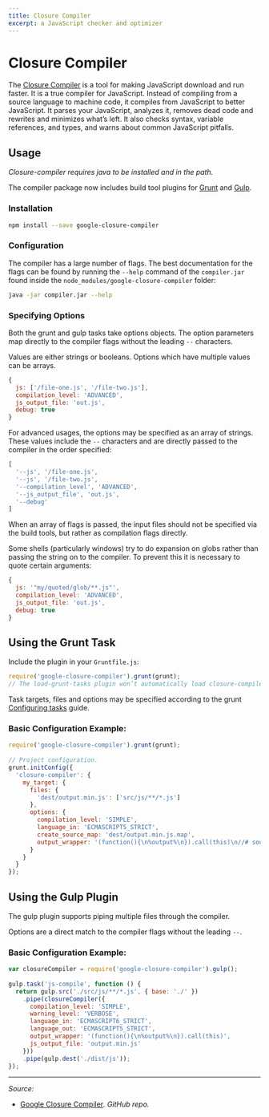 ```yaml
---
title: Closure Compiler
excerpt: a JavaScript checker and optimizer
---
```


# Closure Compiler

The [Closure Compiler](https://developers.google.com/closure/compiler/) is a tool for making JavaScript download and run faster. It is a true compiler for JavaScript. Instead of compiling from a source language to machine code, it compiles from JavaScript to better JavaScript. It parses your JavaScript, analyzes it, removes dead code and rewrites and minimizes what’s left. It also checks syntax, variable references, and types, and warns about common JavaScript pitfalls.

## Usage

*Closure-compiler requires java to be installed and in the path.*

The compiler package now includes build tool plugins for [Grunt](/_glossary/GRUNT.md) and [Gulp](/_glossary/GULP.md).

### Installation

```sh
npm install --save google-closure-compiler
```

### Configuration

The compiler has a large number of flags. The best documentation for the flags can be found by running the `--help` command of the `compiler.jar` found inside the `node_modules/google-closure-compiler` folder:

```sh
java -jar compiler.jar --help
```

### Specifying Options

Both the grunt and gulp tasks take options objects. The option parameters map directly to the compiler flags without the leading `--` characters.

Values are either strings or booleans. Options which have multiple values can be arrays.

```js
{
  js: ['/file-one.js', '/file-two.js'],
  compilation_level: 'ADVANCED',
  js_output_file: 'out.js',
  debug: true
}
```

For advanced usages, the options may be specified as an array of strings. These values include the `--` characters and are directly passed to the compiler in the order specified:

```js
[
  '--js', '/file-one.js',
  '--js', '/file-two.js',
  '--compilation_level', 'ADVANCED',
  '--js_output_file', 'out.js',
  '--debug'
]
```

When an array of flags is passed, the input files should not be specified via the build tools, but rather as compilation flags directly.

Some shells (particularly windows) try to do expansion on globs rather than passing the string on to the compiler. To prevent this it is necessary to quote certain arguments:

```js
{
  js: '"my/quoted/glob/**.js"',
  compilation_level: 'ADVANCED',
  js_output_file: 'out.js',
  debug: true
}
```

## Using the Grunt Task

Include the plugin in your `Gruntfile.js`:

```js
require('google-closure-compiler').grunt(grunt);
// The load-grunt-tasks plugin won’t automatically load closure-compiler
```
 
Task targets, files and options may be specified according to the grunt [Configuring tasks](http://gruntjs.com/configuring-tasks) guide.

### Basic Configuration Example:

```js
require('google-closure-compiler').grunt(grunt);
 
// Project configuration. 
grunt.initConfig({
  'closure-compiler': {
    my_target: {
      files: {
        'dest/output.min.js': ['src/js/**/*.js']
      },
      options: {
        compilation_level: 'SIMPLE',
        language_in: 'ECMASCRIPT5_STRICT',
        create_source_map: 'dest/output.min.js.map',
        output_wrapper: '(function(){\n%output%\n}).call(this)\n//# sourceMappingURL=output.min.js.map'
      }
    }
  }
});
```

## Using the Gulp Plugin

The gulp plugin supports piping multiple files through the compiler.

Options are a direct match to the compiler flags without the leading `--`.

### Basic Configuration Example:

```js
var closureCompiler = require('google-closure-compiler').gulp();
 
gulp.task('js-compile', function () {
  return gulp.src('./src/js/**/*.js', { base: './' })
    .pipe(closureCompiler({
      compilation_level: 'SIMPLE',
      warning_level: 'VERBOSE',
      language_in: 'ECMASCRIPT6_STRICT',
      language_out: 'ECMASCRIPT5_STRICT',
      output_wrapper: '(function(){\n%output%\n}).call(this)',
      js_output_file: 'output.min.js'
    }))
    .pipe(gulp.dest('./dist/js'));
});
```

----------

*Source:*

- [Google Closure Compiler](https://github.com/google/closure-compiler)*. GitHub repo.*
